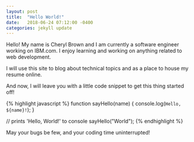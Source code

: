 ```yaml
---
layout: post
title:  "Hello World!"
date:   2018-06-24 07:12:00 -0400
categories: jekyll update
---
```

Hello! My name is Cheryl Brown and I am currently a software engineer working on IBM.com. I enjoy learning and working on anything related to web development.

I will use this site to blog about technical topics and as a place to house my resume online.

And now, I will leave you with a little code snippet to get this thing started off!

{% highlight javascript %}
function sayHello(name) {
    console.log(`Hello, ${name}!`);
}

// prints 'Hello, World!' to console
sayHello("World");
{% endhighlight %}

May your bugs be few, and your coding time uninterrupted!
